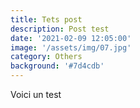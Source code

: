 ```yaml
---
title: Tets post
description: Post test
date: '2021-02-09 12:05:00'
image: '/assets/img/07.jpg'
category: Others
background: '#7d4cdb'
---
```

Voici un test
